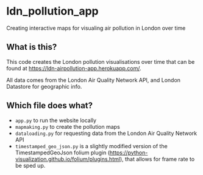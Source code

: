 # ldn_pollution_app
Creating interactive maps for visualing air pollution in London over time

## What is this?
This code creates the London pollution visualisations over time that can be found at https://ldn-airpollution-app.herokuapp.com/.

All data comes from the London Air Quality Network API, and London Datastore for geographic info. 

## Which file does what?
* `app.py` to run the website locally
* `mapmaking.py` to create the pollution maps
* `dataloading.py` for requesting data from the London Air Quality Network API
* `timestamped_geo_json.py` is a slightly modified version of the TimestampedGeoJson folium plugin (https://python-visualization.github.io/folium/plugins.html), 
that allows for frame rate to be sped up.
